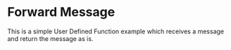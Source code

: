 # Forward Message

This is a simple User Defined Function example which receives a message and return the message as is.
